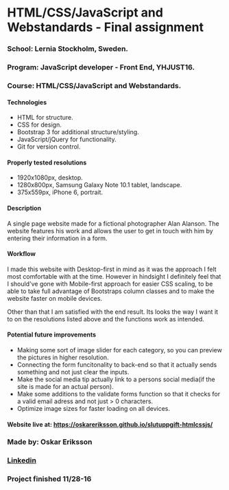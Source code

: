 # HTML/CSS/JavaScript and Webstandards - Final assignment

### School: Lernia Stockholm, Sweden.

### Program: JavaScript developer - Front End, YHJUST16.

### Course: HTML/CSS/JavaScript and Webstandards.

#### Technologies

* HTML for structure.
* CSS for design.
* Bootstrap 3 for additional structure/styling.
* JavaScript/jQuery for functionality.
* Git for version control.

#### Properly tested resolutions

* 1920x1080px, desktop.
* 1280x800px, Samsung Galaxy Note 10.1 tablet, landscape.
* 375x559px, iPhone 6, portrait.

#### Description

A single page website made for a fictional photographer Alan Alanson. The website features his work and allows the user to get in touch with him by entering their information in a form.

#### Workflow

I made this website with Desktop-first in mind as it was the approach I felt most comfortable with at the time. However in hindsight I definitely feel that I should've gone with Mobile-first approach for easier CSS scaling, to be able to take full advantage of Bootstraps column classes and to make the website faster on mobile devices.

Other than that I am satisfied with the end result. Its looks the way I want it to on the resolutions listed above and the functions work as intended.

#### Potential future improvements

* Making some sort of image slider for each category, so you can preview the pictures in higher resolution.
* Connecting the form funcitonality to back-end so that it actually sends something and not just clear the inputs.
* Make the social media tip actually link to a persons social media(if the site is made for an actual person).
* Make some additions to the validate forms function so that it checks for a valid email adress and not just > 0 characters.
* Optimize image sizes for faster loading on all devices.

#### Website live at: https://oskareriksson.github.io/slutuppgift-htmlcssjs/

### Made by: Oskar Eriksson

### [Linkedin](https://se.linkedin.com/in/oskar-eriksson-827748133 "Linkedin")

### Project finished 11/28-16